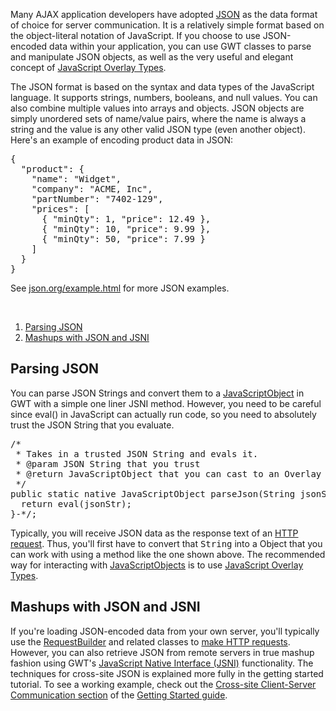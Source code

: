 <p>Many AJAX application developers have adopted <a href="http://www.json.org/">JSON</a> as the data format of choice for server communication. It is a relatively
simple format based on the object-literal notation of JavaScript. If you choose to use JSON-encoded data within your application, you can use GWT classes to parse and manipulate JSON objects, as well as the very useful and elegant concept of <a href="DevGuideCodingBasicsOverlay.html">JavaScript Overlay Types</a>.</p>

<p>The JSON format is based on the syntax and data types of the JavaScript language. It supports strings, numbers, booleans, and null values. You can also combine multiple values
into arrays and objects. JSON objects are simply unordered sets of name/value pairs, where the name is always a string and the value is any other valid JSON type (even another
object). Here's an example of encoding product data in JSON:</p>


<pre class="prettyprint">
{
  &quot;product&quot;: {
    &quot;name&quot;: &quot;Widget&quot;,
    &quot;company&quot;: &quot;ACME, Inc&quot;,
    &quot;partNumber&quot;: &quot;7402-129&quot;,
    &quot;prices&quot;: [
      { &quot;minQty&quot;: 1, &quot;price&quot;: 12.49 },
      { &quot;minQty&quot;: 10, &quot;price&quot;: 9.99 },
      { &quot;minQty&quot;: 50, &quot;price&quot;: 7.99 }
    ]
  }
}
</pre>


<p>See <a href="http://www.json.org/example.html">json.org/example.html</a> for more JSON examples.</p>

<br>

<ol class="toc" id="pageToc">
  <li><a href="#parsing">Parsing JSON</a></li>
  <li><a href="#mashups">Mashups with JSON and JSNI</a></li>
</ol>

<h2 id="parsing">Parsing JSON</h2>

<p>You can parse JSON Strings and convert them to a <a href="http://google-web-toolkit.googlecode.com/svn/javadoc/latest/com/google/gwt/core/client/JavaScriptObject.html">JavaScriptObject</a> in GWT with a simple one liner JSNI method. However, you need to be careful since eval() in JavaScript can actually run code, so you need to absolutely trust the JSON String that you evaluate.</p>

<pre class="prettyprint">
/*
 * Takes in a trusted JSON String and evals it.
 * @param JSON String that you trust
 * @return JavaScriptObject that you can cast to an Overlay Type
 */
public static native JavaScriptObject parseJson(String jsonStr) /*-{
  return eval(jsonStr);
}-*/;
</pre>

<p>Typically, you will receive JSON data as the response text of an <a href="DevGuideServerCommunication.html#DevGuideHttpRequests">HTTP request</a>. Thus, you'll first have to convert
that <tt>String</tt> into a Object that you can work with using a method like the one shown above. The recommended way for interacting with <a href="http://google-web-toolkit.googlecode.com/svn/javadoc/latest/com/google/gwt/core/client/JavaScriptObject.html">JavaScriptObjects</a> is to use <a href="DevGuideCodingBasicsOverlay.html">JavaScript Overlay Types</a>.

<h2 id="mashups">Mashups with JSON and JSNI</h2>

<p>If you're loading JSON-encoded data from your own server, you'll typically use the <a href="http://google-web-toolkit.googlecode.com/svn/javadoc/latest/com/google/gwt/http/client/RequestBuilder.html">RequestBuilder</a> and related classes to <a href="DevGuideServerCommunication.html#DevGuideHttpRequests">make HTTP requests</a>. However, you can also retrieve JSON from remote servers in true mashup fashion using GWT's <a href="DevGuideCodingBasics.html#DevGuideJavaScriptNativeInterface">JavaScript Native Interface (JSNI)</a> functionality. The techniques for cross-site JSON is explained more fully in the getting started tutorial. To see a working example, check out the <a href="tutorial/Xsite.html">Cross-site Client-Server Communication section</a> of the <a href="tutorial/gettingstarted.html">Getting Started guide</a>.</p>

